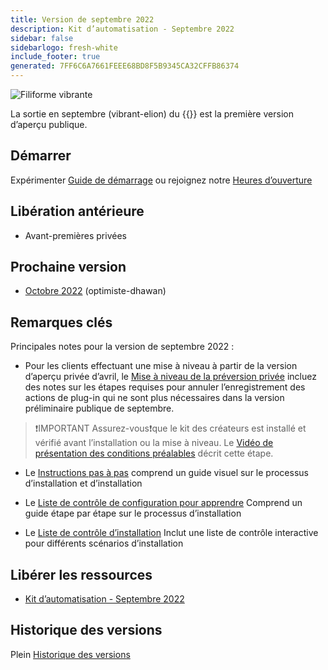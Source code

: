 ```yaml
---
title: Version de septembre 2022
description: Kit d’automatisation - Septembre 2022
sidebar: false
sidebarlogo: fresh-white
include_footer: true
generated: 7FF6C6A7661FEEE68BD8F5B9345CA32CFFB86374
---
```


![Filiforme vibrante](/images/vibrant-elion.png)

La sortie en septembre (vibrant-elion) du {{<product-name>}} est la première version d’aperçu publique.

## Démarrer

Expérimenter [Guide de démarrage](/fr/get-started) ou rejoignez notre [Heures d’ouverture](/fr/office-hours)

## Libération antérieure

- Avant-premières privées

## Prochaine version

- [Octobre 2022](/fr/releases/october-2022) (optimiste-dhawan)

## Remarques clés

Principales notes pour la version de septembre 2022 :

- Pour les clients effectuant une mise à niveau à partir de la version d’aperçu privée d’avril, le [Mise à niveau de la préversion privée](https://github.com/microsoft/powercat-automation-kit/blob/main/docs/private-preview-upgrade.md) incluez des notes sur les étapes requises pour annuler l’enregistrement des actions de plug-in qui ne sont plus nécessaires dans la version préliminaire publique de septembre.

>❗IMPORTANT Assurez-vous❗que le kit des créateurs est installé et vérifié avant l’installation ou la mise à niveau. Le [Vidéo de présentation des conditions préalables](https://github.com/microsoft/powercat-automation-kit/blob/main/docs/walkthrough.md) décrit cette étape.

- Le [Instructions pas à pas](https://github.com/microsoft/powercat-automation-kit/blob/main/docs/walkthrough.md) comprend un guide visuel sur le processus d’installation et d’installation

- Le [Liste de contrôle de configuration pour apprendre](https://learn.microsoft.com/power-automate/guidance/automation-kit/setup/setup-checklist) Comprend un guide étape par étape sur le processus d’installation

- Le [Liste de contrôle d’installation](/fr/get-started/install-checklist) Inclut une liste de contrôle interactive pour différents scénarios d’installation

## Libérer les ressources

- [Kit d’automatisation - Septembre 2022](https://github.com/microsoft/powercat-automation-kit/releases/tag/AutomationKit-September2022)

## Historique des versions

Plein [Historique des versions](/fr/releases)
